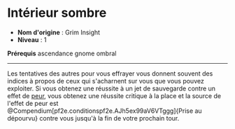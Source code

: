 # Intérieur sombre

 * **Nom d'origine** : Grim Insight
 * **Niveau** : 1


<p><span id="ctl00_MainContent_DetailedOutput"><strong>Prérequis</strong> ascendance gnome ombral<br></span></p>
<hr>
<p>Les tentatives des autres pour vous effrayer vous donnent souvent des indices à propos de ceux qui s'acharnent sur vous que vous pouvez exploiter. Si vous obtenez une réussite à un jet de sauvegarde contre un effet de <a href="https://2e.aonprd.com/Traits.aspx?ID=68">peur</a>, vous obtenez une réussite critique à la place et la source de l'effet de peur est @Compendium[pf2e.conditionspf2e.AJh5ex99aV6VTggg]{Prise au dépourvu} contre vous jusqu'à la fin de votre prochain tour.&nbsp;</p>